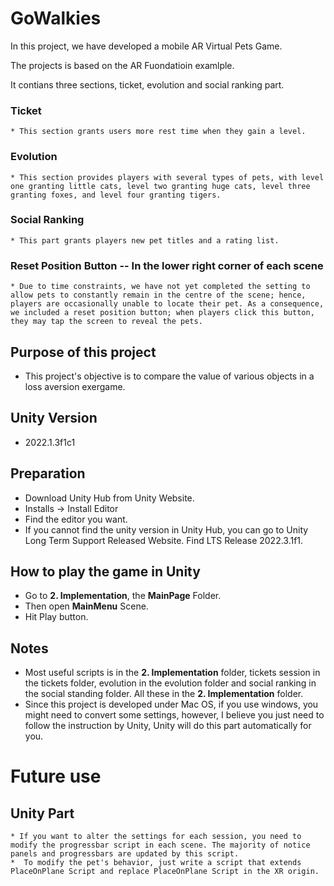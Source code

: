 # GoWalkies
In this project, we have developed a mobile AR Virtual Pets Game. 

The projects is based on the AR Fuondatioin examlple. 

It contians three sections, ticket, evolution and social ranking part. 
### Ticket
    * This section grants users more rest time when they gain a level.
### Evolution
    * This section provides players with several types of pets, with level one granting little cats, level two granting huge cats, level three granting foxes, and level four granting tigers.
### Social Ranking
    * This part grants players new pet titles and a rating list.

### Reset Position Button -- In the lower right corner of each scene
    * Due to time constraints, we have not yet completed the setting to allow pets to constantly remain in the centre of the scene; hence, players are occasionally unable to locate their pet. As a consequence, we included a reset position button; when players click this button, they may tap the screen to reveal the pets.

## Purpose of this project
* This project's objective is to compare the value of various objects in a loss aversion exergame.
## Unity Version
  * 2022.1.3f1c1


## Preparation

* Download Unity Hub from Unity Website.
* Installs -> Install Editor
* Find the editor you want.
* If you cannot find the unity version in Unity Hub, you can go to Unity Long Term Support Released Website. Find LTS Release 2022.3.1f1.


## How to play the game in Unity
  * Go to  **2. Implementation**, the **MainPage** Folder. 
  * Then open **MainMenu** Scene. 
  * Hit Play button. 


## Notes
* Most useful scripts is in the **2. Implementation** folder, tickets session in the tickets folder, evolution in the evolution folder and social ranking in the social standing folder. All these in the  **2. Implementation** folder. 
* Since this project is developed under Mac OS, if you use windows, you might need to convert some settings, however, I believe you just need to follow the instruction by Unity, Unity will do this part automatically for you.


# Future use
## Unity Part
    * If you want to alter the settings for each session, you need to modify the progressbar script in each scene. The majority of notice panels and progressbars are updated by this script. 
    *  To modify the pet's behavior, just write a script that extends PlaceOnPlane Script and replace PlaceOnPlane Script in the XR origin.